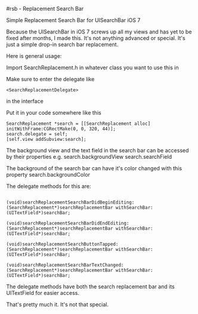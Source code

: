 #rsb - Replacement Search Bar

Simple Replacement Search Bar for UISearchBar iOS 7

Because the UISearchBar in iOS 7 screws up all my views and has yet to be fixed after months, I made this. It's not anything advanced or special. It's just a simple drop-in search bar replacement.

Here is general usage:

Import SearchReplacement.h in whatever class you want to use this in

Make sure to enter the delegate like 
```objc
<SearchReplacementDelegate>
```
in the interface

Put it in your code somewhere like this 

```objc
SearchReplacement *search = [[SearchReplacement alloc] initWithFrame:CGRectMake(0, 0, 320, 44)]; 
search.delegate = self; 
[self.view addSubview:search];
```

The background view and the text field in the search bar can be accessed by their properties e.g. search.backgroundView search.searchField

The background of the search bar can have it's color changed with this property search.backgroundColor

The delegate methods for this are:

```objc

(void)searchReplacementSearchBarDidBeginEditing:(SearchReplacement*)searchReplacementBar withSearchBar:(UITextField*)searchBar;

(void)searchReplacementSearchBarDidEndEditing:(SearchReplacement*)searchReplacementBar withSearchBar:(UITextField*)searchBar;

(void)searchReplacementSearchButtonTapped:(SearchReplacement*)searchReplacementBar withSearchBar:(UITextField*)searchBar;

(void)searchReplacementSearchBarTextChanged:(SearchReplacement*)searchReplacementBar withSearchBar:(UITextField*)searchBar;

```

The delegate methods have both the search replacement bar and its UITextField for easier access.

That's pretty much it. It's not that special.

